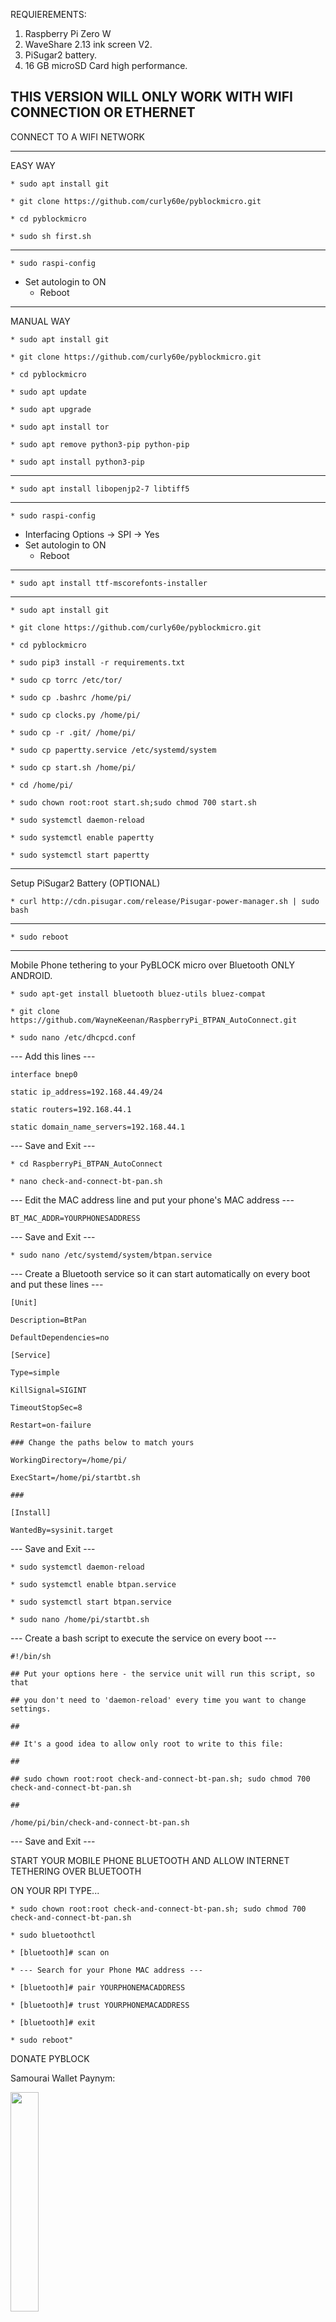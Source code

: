 REQUIEREMENTS:

1. Raspberry Pi Zero W
2. WaveShare 2.13 ink screen V2.
3. PiSugar2 battery.
4. 16 GB microSD Card high performance.

THIS VERSION WILL ONLY WORK WITH WIFI CONNECTION OR ETHERNET
---
CONNECT TO A WIFI NETWORK

---
EASY WAY

``* sudo apt install git``

``* git clone https://github.com/curly60e/pyblockmicro.git``

``* cd pyblockmicro``

``* sudo sh first.sh``

---

``* sudo raspi-config``

- Set autologin to ON
  * Reboot
---
MANUAL WAY

``* sudo apt install git``

``* git clone https://github.com/curly60e/pyblockmicro.git``

``* cd pyblockmicro``

``* sudo apt update``

``* sudo apt upgrade``

``* sudo apt install tor``

``* sudo apt remove python3-pip python-pip``

``* sudo apt install python3-pip``

---

``* sudo apt install libopenjp2-7 libtiff5``

---

``* sudo raspi-config``

- Interfacing Options -> SPI -> Yes
- Set autologin to ON
  * Reboot
---

``* sudo apt install ttf-mscorefonts-installer``

---
``* sudo apt install git``

``* git clone https://github.com/curly60e/pyblockmicro.git``

``* cd pyblockmicro``

``* sudo pip3 install -r requirements.txt``

``* sudo cp torrc /etc/tor/``

``* sudo cp .bashrc /home/pi/ ``

``* sudo cp clocks.py /home/pi/``

``* sudo cp -r .git/ /home/pi/``

``* sudo cp papertty.service /etc/systemd/system``

``* sudo cp start.sh /home/pi/``

``* cd /home/pi/``

``* sudo chown root:root start.sh;sudo chmod 700 start.sh``

``* sudo systemctl daemon-reload``

``* sudo systemctl enable papertty``

``* sudo systemctl start papertty``

---

Setup PiSugar2 Battery (OPTIONAL)

``* curl http://cdn.pisugar.com/release/Pisugar-power-manager.sh | sudo bash``

---

``* sudo reboot``

---
Mobile Phone tethering to your PyBLOCK micro over Bluetooth ONLY ANDROID.

``* sudo apt-get install bluetooth bluez-utils bluez-compat``

``* git clone https://github.com/WayneKeenan/RaspberryPi_BTPAN_AutoConnect.git``

``* sudo nano /etc/dhcpcd.conf``

  --- Add this lines ---
  
 ``interface bnep0``
  
 ``static ip_address=192.168.44.49/24``
  
 ``static routers=192.168.44.1``
  
 ``static domain_name_servers=192.168.44.1``
  
  --- Save and Exit ---
  
``* cd RaspberryPi_BTPAN_AutoConnect``

``* nano check-and-connect-bt-pan.sh``

  --- Edit the MAC address line and put your phone's MAC address ---
  
  ``BT_MAC_ADDR=YOURPHONESADDRESS``
  
  --- Save and Exit ---
  
``* sudo nano /etc/systemd/system/btpan.service``

  --- Create a Bluetooth service so it can start automatically on every boot and put these lines ---
  
  ``[Unit]``
  
  ``Description=BtPan``
  
  ``DefaultDependencies=no``

  ``[Service]``
  
  ``Type=simple``
  
  ``KillSignal=SIGINT``
  
  ``TimeoutStopSec=8``
  
  ``Restart=on-failure``

  ``### Change the paths below to match yours``
  
  ``WorkingDirectory=/home/pi/``
  
  ``ExecStart=/home/pi/startbt.sh``
  
  ``###``

  ``[Install]``
  
  ``WantedBy=sysinit.target``
  
  --- Save and Exit ---
  
``* sudo systemctl daemon-reload``

``* sudo systemctl enable btpan.service``

``* sudo systemctl start btpan.service``

``* sudo nano /home/pi/startbt.sh``


  --- Create a bash script to execute the service on every boot ---
  
  ``#!/bin/sh``

  ``## Put your options here - the service unit will run this script, so that``
  
  ``## you don't need to 'daemon-reload' every time you want to change settings.``
  
  ``##``
  
  ``## It's a good idea to allow only root to write to this file:``
  
  ``##``
  
  ``## sudo chown root:root check-and-connect-bt-pan.sh; sudo chmod 700 check-and-connect-bt-pan.sh``
  
  ``##``

  ``/home/pi/bin/check-and-connect-bt-pan.sh``
  
  --- Save and Exit ---
  
START YOUR MOBILE PHONE BLUETOOTH AND ALLOW INTERNET TETHERING OVER BLUETOOTH
 
ON YOUR RPI TYPE...
  
``* sudo chown root:root check-and-connect-bt-pan.sh; sudo chmod 700 check-and-connect-bt-pan.sh ``

``* sudo bluetoothctl``

``* [bluetooth]# scan on``

``* --- Search for your Phone MAC address ---``

``* [bluetooth]# pair YOURPHONEMACADDRESS``

``* [bluetooth]# trust YOURPHONEMACADDRESS``

``* [bluetooth]# exit``

``* sudo reboot"``



DONATE PYBLOCK

Samourai Wallet Paynym:

<img src="images/codeimage.png" width="30%" />

Lightning KeySend:

<img src="images/keysend.png" width="30%" />

Monero:

<img src="images/qrcode.png" width="20%" />
